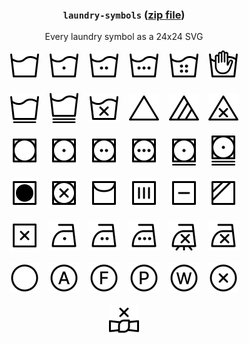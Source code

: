<h3 align="center">
  <code>laundry-symbols</code> (<a href="//github.com/tvler/laundry-symbols/releases/latest">zip file</a>)
</h3>
<p align="center">
  Every laundry symbol as a 24x24 SVG
</p>
<p align="center">
  <img src="symbols/machine-wash-normal.svg" />
  &nbsp;&nbsp;
  <img src="symbols/machine-wash-cold.svg" />
  &nbsp;&nbsp;
  <img src="symbols/machine-wash-warm.svg" />
  &nbsp;&nbsp;
  <img src="symbols/machine-wash-hot.svg" />
  &nbsp;&nbsp;
  <img src="symbols/machine-wash-very-hot.svg" />
  &nbsp;&nbsp;
  <img src="symbols/hand-wash.svg" />
  <br /><br />
  <img src="symbols/machine-wash-permanent-press.svg" />
  &nbsp;&nbsp;
  <img src="symbols/machine-wash-delicate.svg" />
  &nbsp;&nbsp;
  <img src="symbols/do-not-machine-wash.svg" />
  &nbsp;&nbsp;
  <img src="symbols/bleach.svg" />
  &nbsp;&nbsp;
  <img src="symbols/bleach-non-chlorine.svg" />
  &nbsp;&nbsp;
  <img src="symbols/do-not-bleach.svg" />
  <br /><br />
  <img src="symbols/tumble-dry-normal.svg" />
  &nbsp;&nbsp;
  <img src="symbols/tumble-dry-low.svg" />
  &nbsp;&nbsp;
  <img src="symbols/tumble-dry-medium.svg" />
  &nbsp;&nbsp;
  <img src="symbols/tumble-dry-high.svg" />
  &nbsp;&nbsp;
  <img src="symbols/tumble-dry-permanent-press.svg" />
  &nbsp;&nbsp;
  <img src="symbols/tumble-dry-delicate.svg" />
  <br /><br />
  <img src="symbols/tumble-dry-no-heat.svg" />
  &nbsp;&nbsp;
  <img src="symbols/do-not-tumble-dry.svg" />
  &nbsp;&nbsp;
  <img src="symbols/hang-dry.svg" />
  &nbsp;&nbsp;
  <img src="symbols/drip-dry.svg" />
  &nbsp;&nbsp;
  <img src="symbols/dry-flat.svg" />
  &nbsp;&nbsp;
  <img src="symbols/dry-in-shade.svg" />
  <br /><br />
  <img src="symbols/do-not-dry.svg" />
  &nbsp;&nbsp;
  <img src="symbols/iron-low.svg" />
  &nbsp;&nbsp;
  <img src="symbols/iron-medium.svg" />
  &nbsp;&nbsp;
  <img src="symbols/iron-high.svg" />
  &nbsp;&nbsp;
  <img src="symbols/iron-no-steam.svg" />
  &nbsp;&nbsp;
  <img src="symbols/do-not-iron.svg" />
  <br /><br />
  <img src="symbols/dry-clean.svg" />
  &nbsp;&nbsp;
  <img src="symbols/dry-clean-any-solvent.svg" />
  &nbsp;&nbsp;
  <img src="symbols/dry-clean-hydrocarbon-solvent.svg" />
  &nbsp;&nbsp;
  <img src="symbols/dry-clean-tetrachloroethylene-solvent.svg" />
  &nbsp;&nbsp;
  <img src="symbols/professional-wet-cleaning.svg" />
  &nbsp;&nbsp;
  <img src="symbols/do-not-dry-clean.svg" />
  <br /><br />
  <img src="symbols/do-not-wring.svg" />
</p>
